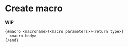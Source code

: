 # Create macro

**WIP**

```
{#macro <macroname>(<macro parameters>)<return type>}
  <macro body>
{/end}
```
